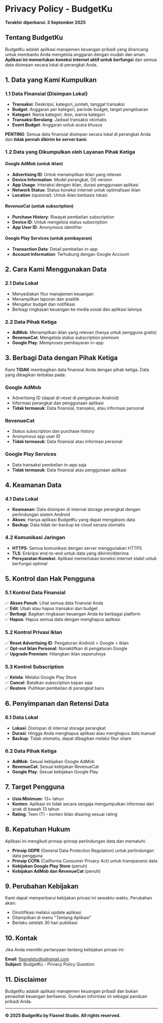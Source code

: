 # Privacy Policy - BudgetKu

**Terakhir diperbarui: 3 September 2025**

## Tentang BudgetKu

BudgetKu adalah aplikasi manajemen keuangan pribadi yang dirancang untuk membantu Anda mengelola anggaran dengan mudah dan aman. **Aplikasi ini memerlukan koneksi internet aktif untuk berfungsi** dan semua data disimpan secara lokal di perangkat Anda.

## 1. Data yang Kami Kumpulkan

### 1.1 Data Finansial (Disimpan Lokal)
- **Transaksi**: Deskripsi, kategori, jumlah, tanggal transaksi
- **Budget**: Anggaran per kategori, periode budget, target pengeluaran
- **Kategori**: Nama kategori, ikon, warna kategori
- **Transaksi Berulang**: Jadwal transaksi otomatis
- **Event Budget**: Anggaran untuk acara khusus

**PENTING**: Semua data finansial disimpan secara lokal di perangkat Anda dan **tidak pernah dikirim ke server kami**.

### 1.2 Data yang Dikumpulkan oleh Layanan Pihak Ketiga

#### Google AdMob (untuk iklan)
- **Advertising ID**: Untuk menampilkan iklan yang relevan
- **Device Information**: Model perangkat, OS version
- **App Usage**: Interaksi dengan iklan, durasi penggunaan aplikasi
- **Network Status**: Status koneksi internet untuk optimalisasi iklan
- **Location** (opsional): Untuk iklan berbasis lokasi

#### RevenueCat (untuk subscription)
- **Purchase History**: Riwayat pembelian subscription
- **Device ID**: Untuk mengelola status subscription
- **App User ID**: Anonymous identifier

#### Google Play Services (untuk pembayaran)
- **Transaction Data**: Detail pembelian in-app
- **Account Information**: Terhubung dengan Google Account

## 2. Cara Kami Menggunakan Data

### 2.1 Data Lokal
- Menyediakan fitur manajemen keuangan
- Menampilkan laporan dan analitik
- Mengatur budget dan notifikasi
- Berbagi ringkasan keuangan ke media sosial dan aplikasi lainnya

### 2.2 Data Pihak Ketiga
- **AdMob**: Menampilkan iklan yang relevan (hanya untuk pengguna gratis)
- **RevenueCat**: Mengelola status subscription premium
- **Google Play**: Memproses pembayaran in-app

## 3. Berbagi Data dengan Pihak Ketiga

Kami **TIDAK** membagikan data finansial Anda dengan pihak ketiga. Data yang dibagikan terbatas pada:

### Google AdMob
- Advertising ID (dapat di-reset di pengaturan Android)
- Informasi perangkat dan penggunaan aplikasi
- **Tidak termasuk**: Data finansial, transaksi, atau informasi personal

### RevenueCat
- Status subscription dan purchase history
- Anonymous app user ID
- **Tidak termasuk**: Data finansial atau informasi personal

### Google Play Services  
- Data transaksi pembelian in-app saja
- **Tidak termasuk**: Data finansial atau penggunaan aplikasi

## 4. Keamanan Data

### 4.1 Data Lokal
- **Keamanan**: Data disimpan di internal storage perangkat dengan perlindungan sistem Android
- **Akses**: Hanya aplikasi BudgetKu yang dapat mengakses data
- **Backup**: Data tidak ter-backup ke cloud secara otomatis

### 4.2 Komunikasi Jaringan
- **HTTPS**: Semua komunikasi dengan server menggunakan HTTPS
- **TLS**: Enkripsi end-to-end untuk data yang dikirim/diterima
- **Persyaratan Koneksi**: Aplikasi memerlukan koneksi internet stabil untuk berfungsi optimal

## 5. Kontrol dan Hak Pengguna

### 5.1 Kontrol Data Finansial
✅ **Akses Penuh**: Lihat semua data finansial Anda  
✅ **Edit**: Ubah atau hapus transaksi dan budget  
✅ **Berbagi**: Bagikan ringkasan keuangan Anda ke berbagai platform  
✅ **Hapus**: Hapus semua data dengan menghapus aplikasi  

### 5.2 Kontrol Privasi Iklan
✅ **Reset Advertising ID**: Pengaturan Android > Google > Iklan  
✅ **Opt-out Iklan Personal**: Nonaktifkan di pengaturan Google  
✅ **Upgrade Premium**: Hilangkan iklan sepenuhnya  

### 5.3 Kontrol Subscription
✅ **Kelola**: Melalui Google Play Store  
✅ **Cancel**: Batalkan subscription kapan saja  
✅ **Restore**: Pulihkan pembelian di perangkat baru  

## 6. Penyimpanan dan Retensi Data

### 6.1 Data Lokal
- **Lokasi**: Disimpan di internal storage perangkat
- **Durasi**: Hingga Anda menghapus aplikasi atau menghapus data manual
- **Backup**: Tidak otomatis, dapat dibagikan melalui fitur share

### 6.2 Data Pihak Ketiga
- **AdMob**: Sesuai kebijakan Google AdMob
- **RevenueCat**: Sesuai kebijakan RevenueCat
- **Google Play**: Sesuai kebijakan Google Play

## 7. Target Pengguna

- **Usia Minimum**: 13+ tahun
- **Konten**: Aplikasi ini tidak secara sengaja mengumpulkan informasi dari anak di bawah 13 tahun
- **Rating**: Teen (T) - konten iklan disaring sesuai rating

## 8. Kepatuhan Hukum

Aplikasi ini mengikuti prinsip-prinsip perlindungan data dan mematuhi:
- **Prinsip GDPR** (General Data Protection Regulation) untuk perlindungan data pengguna
- **Prinsip CCPA** (California Consumer Privacy Act) untuk transparansi data  
- **Kebijakan Google Play Store** (penuh)
- **Kebijakan AdMob dan RevenueCat** (penuh)

## 9. Perubahan Kebijakan

Kami dapat memperbarui kebijakan privasi ini sewaktu-waktu. Perubahan akan:
- Dinotifikasi melalui update aplikasi
- Ditampilkan di menu "Tentang Aplikasi"
- Berlaku setelah 30 hari publikasi

## 10. Kontak

Jika Anda memiliki pertanyaan tentang kebijakan privasi ini:

**Email**: flasnelstudio@gmail.com  
**Subject**: BudgetKu - Privacy Policy Question

## 11. Disclaimer

BudgetKu adalah aplikasi manajemen keuangan pribadi dan bukan penasihat keuangan berlisensi. Gunakan informasi ini sebagai panduan pribadi Anda.

---

**© 2025 BudgetKu by Flasnel Studio. All rights reserved.**
